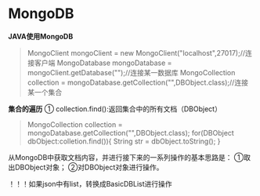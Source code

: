 # MongoDB
**JAVA使用MongoDB**
> MongoClient mongoClient = new MongoClient("localhost",27017);//连接客户端
> MongoDatabase mongoDatabase = mongoClient.getDatabase("");//连接某一数据库
> MongoCollection<DBObject> collection = mongoDatabase.getCollection("",DBObject.class);//连接某一个集合

**集合的遍历**
① collection.find():返回集合中的所有文档（DBObject）
> MongoCollection<DBObject> collection = mongoDatabase.getCollection("",DBObject.class);
> for(DBObject dbObject:colletion.find()){
> String str = dbObject.toString();
> }

从MongoDB中获取文档内容，并进行接下来的一系列操作的基本思路是：
①取出DBObject对象；
②对DBObject对象进行操作。

！！！如果json中有list，转换成BasicDBList进行操作


